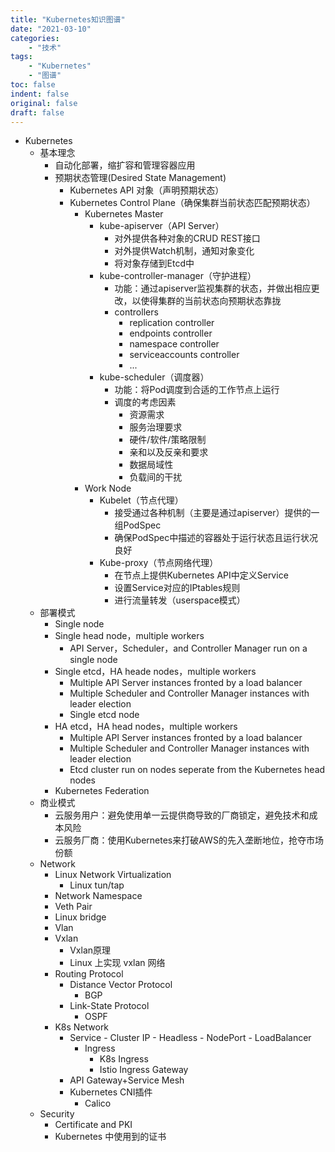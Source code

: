 ```yaml
---
title: "Kubernetes知识图谱"
date: "2021-03-10"
categories:
    - "技术"
tags:
    - "Kubernetes"
    - "图谱"
toc: false
indent: false
original: false
draft: false
---
```


- Kubernetes
    - 基本理念
        - 自动化部署，缩扩容和管理容器应用
        - 预期状态管理(Desired State Management)
            - Kubernetes API 对象（声明预期状态）
            - Kubernetes Control Plane（确保集群当前状态匹配预期状态）
                - Kubernetes Master
                    - kube-apiserver（API Server）
                        - 对外提供各种对象的CRUD REST接口
                        - 对外提供Watch机制，通知对象变化
                        - 将对象存储到Etcd中
                    - kube-controller-manager（守护进程）
                        - 功能：通过apiserver监视集群的状态，并做出相应更改，以使得集群的当前状态向预期状态靠拢
                        - controllers
                            - replication controller
                            - endpoints controller
                            - namespace controller
                            - serviceaccounts controller
                            - ...
                    - kube-scheduler（调度器）
                        - 功能：将Pod调度到合适的工作节点上运行
                        - 调度的考虑因素
                            - 资源需求
                            - 服务治理要求
                            - 硬件/软件/策略限制
                            - 亲和以及反亲和要求
                            - 数据局域性
                            - 负载间的干扰
                - Work Node
                    - Kubelet（节点代理）
                        - 接受通过各种机制（主要是通过apiserver）提供的一组PodSpec
                        - 确保PodSpec中描述的容器处于运行状态且运行状况良好
                    - Kube-proxy（节点网络代理）
                        - 在节点上提供Kubernetes API中定义Service
                        - 设置Service对应的IPtables规则
                        - 进行流量转发（userspace模式）
    - 部署模式
        - Single node
        - Single head node，multiple workers
            - API Server，Scheduler，and Controller Manager run on a single node
        - Single etcd，HA heade nodes，multiple workers
            - Multiple API Server instances fronted by a load balancer
            - Multiple Scheduler and Controller Manager instances with leader election
            - Single etcd node
        - HA etcd，HA head nodes，multiple workers
            - Multiple API Server instances fronted by a load balancer
            - Multiple Scheduler and Controller Manager instances with leader election
            - Etcd cluster run on nodes seperate from the Kubernetes head nodes
        - Kubernetes Federation
    - 商业模式
        - 云服务用户：避免使用单一云提供商导致的厂商锁定，避免技术和成本风险
        - 云服务厂商：使用Kubernetes来打破AWS的先入垄断地位，抢夺市场份额
    - Network
        - Linux Network Virtualization
            - Linux tun/tap
        - Network Namespace
        - Veth Pair
        - Linux bridge
        - Vlan
        - Vxlan
            - Vxlan原理
            - Linux 上实现 vxlan 网络
        - Routing Protocol
            - Distance Vector Protocol
                - BGP
            - Link-State Protocol
                - OSPF
        - K8s Network
            - Service - Cluster IP - Headless - NodePort - LoadBalancer
                - Ingress
                    - K8s Ingress
                    - Istio Ingress Gateway
            - API Gateway+Service Mesh
            - Kubernetes CNI插件
                - Calico
    - Security
        - Certificate and PKI
        - Kubernetes 中使用到的证书